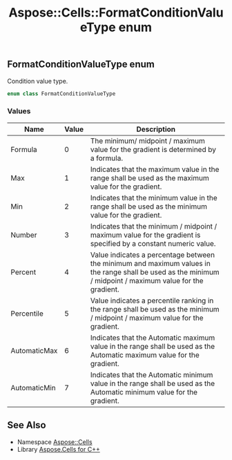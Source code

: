 ﻿---
title: Aspose::Cells::FormatConditionValueType enum
linktitle: FormatConditionValueType
second_title: Aspose.Cells for C++ API Reference
description: 'Aspose::Cells::FormatConditionValueType enum. Condition value type in C++.'
type: docs
weight: 20900
url: /cpp/aspose.cells/formatconditionvaluetype/
---
## FormatConditionValueType enum


Condition value type.

```cpp
enum class FormatConditionValueType
```

### Values

| Name | Value | Description |
| --- | --- | --- |
| Formula | 0 | The minimum/ midpoint / maximum value for the gradient is determined by a formula. |
| Max | 1 | Indicates that the maximum value in the range shall be used as the maximum value for the gradient. |
| Min | 2 | Indicates that the minimum value in the range shall be used as the minimum value for the gradient. |
| Number | 3 | Indicates that the minimum / midpoint / maximum value for the gradient is specified by a constant numeric value. |
| Percent | 4 | Value indicates a percentage between the minimum and maximum values in the range shall be used as the minimum / midpoint / maximum value for the gradient. |
| Percentile | 5 | Value indicates a percentile ranking in the range shall be used as the minimum / midpoint / maximum value for the gradient. |
| AutomaticMax | 6 | Indicates that the Automatic maximum value in the range shall be used as the Automatic maximum value for the gradient. |
| AutomaticMin | 7 | Indicates that the Automatic minimum value in the range shall be used as the Automatic minimum value for the gradient. |

## See Also

* Namespace [Aspose::Cells](../)
* Library [Aspose.Cells for C++](../../)
